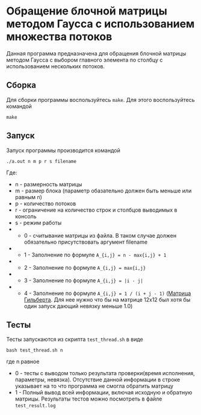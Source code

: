# Обращение блочной матрицы методом Гаусса с использованием множества потоков
Данная программа предназначена для обращения блочной матрицы методом Гаусса с выбором главного элемента по столбцу с использованием нескольких потоков. 
## Сборка
Для сборки программы воспользуйтесь `make`. Для этого воспользуйтесь командой 
```
make
```
## Запуск
Запуск программы производится командой
```
./a.out n m p r s filename
```
Где:
- n - размерность матрицы
- m - размер блока (параметр обазательно должен быть меньше или равным n)
- p - количество потоков
- r - ограничение на количество строк и столбцов выводимых в консоль
- s - режим работы 
- - 0 - считывание матрицы из файла. В таком случае должен обязательно присутствовать аргумент filename
- - 1 - Заполнение по формуле `A_{i,j} = n - max{i,j} + 1`
- - 2 - Заполнение по формуле `A_{i,j} = max{i,j}`
- - 3 - Заполнение по формуле `A_{i,j} = |i - j|`
- - 4 - Заполнение по формуле `A_{i,j} = 1 / (i + j - 1)` ([Матрица Гильберта](https://ru.wikipedia.org/wiki/%D0%9C%D0%B0%D1%82%D1%80%D0%B8%D1%86%D0%B0_%D0%93%D0%B8%D0%BB%D1%8C%D0%B1%D0%B5%D1%80%D1%82%D0%B0). Для нее нужно что бы на матрице 12x12 был хотя бы один запуск дающий невязку меньше 1.0)
## Тесты
Тесты запускаются из скрипта `test_thread.sh` в виде
```
bash test_thread.sh n
```
где n равное
- 0 - тесты с выводом только результата проверки(время исполнения, параметры, невязка). Отсутствие данной информации в строке указывает на то что программа не смогла обратить матрицу
- 1 - Полный вывод всей информации, включая исходную и обратную матрицы.
Результаты тестов можно посмотреть в файле `test_result.log`
